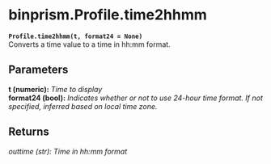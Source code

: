 # binprism.Profile.time2hhmm
**`Profile.time2hhmm(t, format24 = None)`** <br />
Converts a time value to a time in hh:mm format.

## Parameters
**t (numeric):** *Time to display* <br />
**format24 (bool):** *Indicates whether or not to use 24-hour time format. If not specified, inferred based on local time zone.*

## Returns
*outtime (str): Time in hh:mm format*
